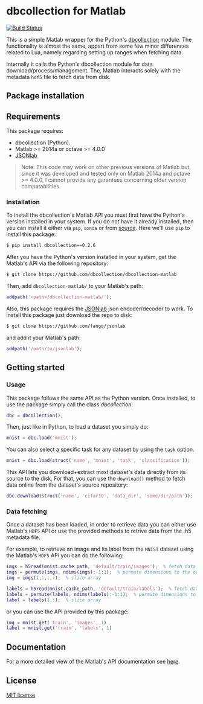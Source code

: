 # dbcollection for Matlab

[![Build Status](https://travis-ci.org/dbcollection/dbcollection-matlab.svg?branch=master)](https://travis-ci.org/dbcollection/dbcollection-matlab)

This is a simple Matlab wrapper for the Python's [dbcollection](https://github.com/dbcollection/dbcollection) module. The functionality is almost the same, appart from some few minor differences related to Lua, namely regarding setting up ranges when fetching data.

Internally it calls the Python's dbcollection module for data download/process/management. The, Matlab interacts solely with the metadata `hdf5` file to fetch data from disk.


## Package installation

## Requirements

This package requires:

- dbcollection (Python).
- Matlab >= 2014a or octave >= 4.0.0
- [JSONlab](https://github.com/fangq/jsonlab)

> Note: This code may work on other previous versions of Matlab but, since it was developed and tested only on Matlab 2014a and octave >= 4.0.0, I cannot provide any garantees concerning older version compatabilities.


### Installation

To install the dbcollection's Matlab API you must first have the Python's version installed in your system. If you do not have it already installed, then you can install it either via `pip`, `conda` or from [source](https://github.com/dbcollection/dbcollection#package-installation). Here we'll use `pip` to install this package:

```bash
$ pip install dbcollection==0.2.6
```

After you have the Python's version installed in your system, get the Matlab's API via the following repository:

```bash
$ git clone https://github.com/dbcollection/dbcollection-matlab
```

Then, add `dbcollection-matlab/` to your Matlab's path:

```matlab
addpath('<path>/dbcollection-matlab/');
```


Also, this package requires the [JSONlab](https://github.com/fangq/jsonlab) json encoder/decoder to work. To install this package just download the repo to disk:

```bash
$ git clone https://github.com/fangq/jsonlab
```

and add it your Matlab's path:

```matlab
addpath('/path/to/jsonlab');
```


## Getting started

### Usage

This package follows the same API as the Python version. Once installed, to use the package simply call the class *dbcollection*:

```matlab
dbc = dbcollection();
```

Then, just like in Python, to load a dataset you simply do:

```matlab
mnist = dbc.load('mnist');
```

You can also select a specific task for any dataset by using the `task` option.

```matlab
mnist = dbc.load(struct('name', 'mnist', 'task', 'classification'));
```

This API lets you download+extract most dataset's data directly from its source to the disk. For that, you can use the `download()` method to fetch data online from the dataset's source repository:

```matlab
dbc.download(struct('name', 'cifar10', 'data_dir', 'some/dir/path'));
```

### Data fetching

Once a dataset has been loaded, in order to retrieve data
you can either use Matlab's `HDF5` API or use the provided
methods to retrive data from the .h5 metadata file.

For example, to retrieve an image and its label from the `MNIST` dataset using the Matlab's `HDF5` API you can do the following:

```matlab
imgs = h5read(mnist.cache_path, 'default/train/images');  % fetch data
imgs = permute(imgs, ndims(imgs):-1:1);  % permute dimensions to the original format
img = imgs(1,:,:,:);  % slice array

labels = h5read(mnist.cache_path, 'default/train/labels');  % fetch data
labels = permute(labels, ndims(labels):-1:1);  % permute dimensions to the original format
label = labels(1,:);  % slice array
```

or you can use the API provided by this package:

```matlab
img = mnist.get('train', 'images', 1)
label = mnist.get('train', 'labels', 1)
```


## Documentation

For a more detailed view of the Matlab's API documentation see [here](DOCUMENTATION.md#db.documentation).


## License

[MIT license](LICESNE)
